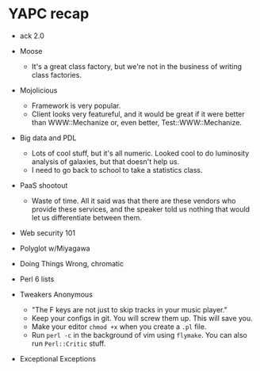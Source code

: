 # YAPC recap

* ack 2.0

* Moose
    * It's a great class factory, but we're not in the business of writing class factories.

* Mojolicious
    * Framework is very popular.
    * Client looks very featureful, and it would be great if it
    were better than WWW::Mechanize or, even better, Test::WWW::Mechanize.

* Big data and PDL
    * Lots of cool stuff, but it's all numeric.  Looked cool to do
    luminosity analysis of galaxies, but that doesn't help us.
    * I need to go back to school to take a statistics class.

* PaaS shootout
    * Waste of time.  All it said was that there are these vendors
    who provide these services, and the speaker told us nothing
    that would let us differentiate between them.

* Web security 101

* Polyglot w/Miyagawa

* Doing Things Wrong, chromatic

* Perl 6 lists

* Tweakers Anonymous
    * "The F keys are not just to skip tracks in your music player."
    * Keep your configs in git.  You will screw them up.  This will save you.
    * Make your editor `chmod +x` when you create a `.pl` file.
    * Run `perl -c` in the background of vim using `flymake`.  You can also run `Perl::Critic` stuff.

* Exceptional Exceptions

